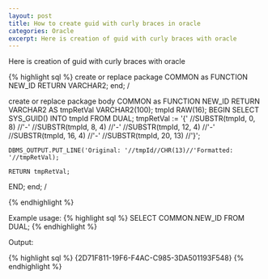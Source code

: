 ```yaml
---
layout: post
title: How to create guid with curly braces in oracle
categories: Oracle
excerpt: Here is creation of guid with curly braces with oracle
---
```


Here is creation of guid with curly braces with oracle

{% highlight sql %}
create or replace package COMMON
as
  FUNCTION NEW_ID RETURN VARCHAR2;
end;
	/
	
create or replace package body COMMON
as
  FUNCTION NEW_ID RETURN VARCHAR2
  AS
    tmpRetVal VARCHAR2(100);
    tmpId RAW(16);
  BEGIN
    SELECT SYS_GUID() INTO tmpId FROM DUAL;
    tmpRetVal := '{'
     //SUBSTR(tmpId, 0, 8)
                //'-'
                //SUBSTR(tmpId, 8, 4)
                //'-'
                //SUBSTR(tmpId, 12, 4)
                //'-'
                //SUBSTR(tmpId, 16, 4)
                //'-'
                //SUBSTR(tmpId, 20, 13)
                //'}';
                
    DBMS_OUTPUT.PUT_LINE('Original: '//tmpId//CHR(13)//'Formatted: '//tmpRetVal);
                
    RETURN tmpRetVal;            
  END;
end;
/

{% endhighlight %}

Example usage:
{% highlight sql %}
	SELECT COMMON.NEW_ID FROM DUAL;
{% endhighlight %}

Output:

{% highlight sql %}
	{2D71F811-19F6-F4AC-C985-3DA501193F548}
{% endhighlight %}